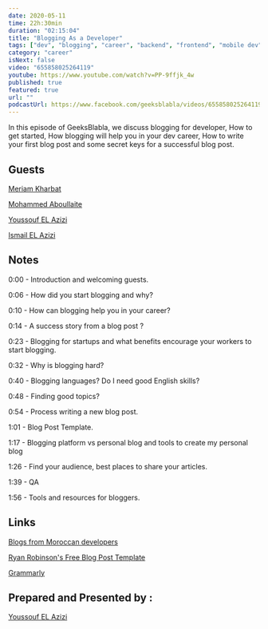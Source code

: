 ```yaml
---
date: 2020-05-11
time: 22h:30min
duration: "02:15:04"
title: "Blogging As a Developer"
tags: ["dev", "blogging", "career", "backend", "frontend", "mobile dev", "web"]
category: "career"
isNext: false
video: "655858025264119"
youtube: https://www.youtube.com/watch?v=PP-9ffjk_4w
published: true
featured: true
url: ""
podcastUrl: https://www.facebook.com/geeksblabla/videos/655858025264119/
---
```


In this episode of GeeksBlabla, we discuss blogging for developer, How to get started, How blogging will help you in your dev career, How to write your first blog post and some secret keys for a successful blog post.

## Guests

[Meriam Kharbat](https://medium.com/@MeriamKharbat)

[Mohammed Aboullaite](http://aboullaite.me/)

[Youssouf EL Azizi](https://elazizi.com/)

[Ismail EL Azizi](https://ismailelazizi.com/)

## Notes

0:00 - Introduction and welcoming guests.

0:06 - How did you start blogging and why?

0:10 - How can blogging help you in your career?

0:14 - A success story from a blog post ?

0:23 - Blogging for startups and what benefits encourage your workers to start blogging.

0:32 - Why is blogging hard?

0:40 - Blogging languages? Do I need good English skills?

0:48 - Finding good topics?

0:54 - Process writing a new blog post.

1:01 - Blog Post Template.

1:17 - Blogging platform vs personal blog and tools to create my personal blog

1:26 - Find your audience, best places to share your articles.

1:39 - QA

1:56 - Tools and resources for bloggers.

## Links

[Blogs from Moroccan developers ](https://github.com/DevC-Casa/awesome-morocco#blogs)

[Ryan Robinson's Free Blog Post Template](https://docs.google.com/document/d/1RNl7c5gojzbQSUGDrCGNEFTk-zu-DDlkdMcRUuTnONw/)

[Grammarly](https://grammarly.com/)

## Prepared and Presented by :

[Youssouf EL Azizi](https://elazizi.com/)
